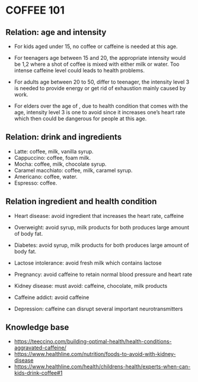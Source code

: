 # COFFEE 101

## Relation: age and intensity

- For kids aged under 15, no coffee or caffeine is needed at this age.

- For teenagers age between 15 and 20, the appropriate intensity would be 1,2 where a shot of coffee is mixed with either milk or water. Too intense caffeine level could leads to health problems.

- For adults age between 20 to 50, differ to teenager, the intensity level 3 is needed to provide energy or get rid of exhaustion mainly caused by work. 

- For elders over the age of , due to health condition that comes with the age, intensity level 3 is one to avoid since it increases one’s heart rate which then could be dangerous for people at this age.

## Relation: drink and ingredients

- Latte:  coffee, milk, vanilla syrup.
- Cappuccino: coffee, foam milk.
- Mocha: coffee, milk, chocolate syrup.
- Caramel macchiato: coffee, milk, caramel syrup.
- Americano: coffee, water.
- Espresso: coffee.

## Relation ingredient and health condition

- Heart disease: avoid ingredient that increases the heart rate, caffeine

- Overweight: avoid syrup, milk products  for both produces large amount of body fat.

- Diabetes: avoid syrup, milk products for both produces large amount of body fat.

- Lactose intolerance: avoid fresh milk which contains lactose
- Pregnancy: avoid caffeine to retain normal blood pressure and heart rate 

- Kidney disease: must avoid: caffeine, chocolate, milk products

- Caffeine addict: avoid caffeine

- Depression: caffeine can disrupt several important neurotransmitters 

## Knowledge base

- https://teeccino.com/building-optimal-health/health-conditions-aggravated-caffeine/
- https://www.healthline.com/nutrition/foods-to-avoid-with-kidney-disease
- https://www.healthline.com/health/childrens-health/experts-when-can-kids-drink-coffee#1








